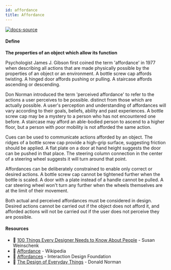 ```yaml
---
id: affordance
title: Affordance
---
```


[![docs-source](https://img.shields.io/badge/SRC-UX%20Companion-blue)](https://play.google.com/store/apps/details?id=com.cyberduck.uxcompanion)

#### Define

**The properties of an object which allow its function**

Psychologist James J. Gibson first coined the term 'affordance' in 1977 when describing all actions that are made physically possible by the properties of an object or an environment. A bottle screw cap affords twisting. A hinged door affords pushing or pulling. A staircase affords ascending or descending.

Don Norman introduced the term 'perceived affordance' to refer to the actions a user perceives to be possible. distinct from those which are actually possible. A user's perception and understanding of affordances will vary according to their goals, beliefs, ability and past experiences. A bottle screw cap may be a mystery to a person who has not encountered one before. A staircase may afford an able-bodied person to ascend to a higher floor, but a person with poor mobility is not afforded the same action.

Cues can be used to communicate actions afforded by an object. The ridges of a bottle screw cap provide a high-grip surface, suggesting friction should be applied. A flat plate on a door at hand height suggests the door can be pushed in that place. The steering column connection in the center of a steering wheel suggests it will turn around that point.

Affordances can be deliberately constrained to enable only correct or desired actions. A bottle screw cap cannot be tightened further when the bottle is scaled. A door with a plate instead of a handle cannot be pulled. A car steering wheel won't turn any further when the wheels themselves are at the limit of their movement.

Both actual and perceived affordances must be considered in design. Desired actions cannot be carried out if the object does not afford it, and afforded actions will not be carried out if the user does not perceive they are possible.

#### Resources

* 📘 [100 Things Every Designer Needs to Know About People](https://www.amazon.co.uk/Things-Every-Designer-Needs-People/dp/0321767535) - Susan Weinschenk
* 📃 [Affordance](https://en.wikipedia.org/wiki/Affordance) - Wikipedia
* 📃 [Affordances](https://www.interaction-design.org/literature/book/the-glossary-of-human-computer-interaction/affordances) - Interaction Design Foundation
* 📘 [The Design of Everyday Things](https://www.amazon.com/Design-Everyday-Things-Donald-Norman/dp/0262640376) - Donald Norman